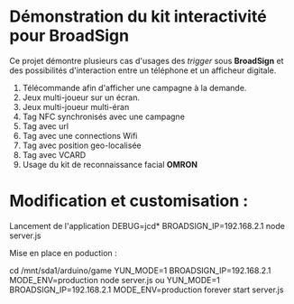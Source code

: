 ﻿Démonstration du kit interactivité pour BroadSign
========

Ce projet démontre plusieurs cas d'usages des *trigger* sous __BroadSign__ et des possibilités d'interaction entre un téléphone 
et un afficheur digitale.

1. Télécommande afin d'afficher une campagne à la demande.
2. Jeux multi-joueur sur un écran.
3. Jeux multi-joueur multi-éran
4. Tag NFC synchronisés avec une campagne
  1. Tag avec url
  2. Tag avec une connections Wifi
  3. Tag avec position geo-localisée
  4. Tag avec VCARD
5. Usage du kit de reconnaissance facial __OMRON__  

Modification et customisation :
========

Lancement de l'application 
DEBUG=jcd* BROADSIGN_IP=192.168.2.1 node server.js

Mise en place en poduction : 

cd /mnt/sda1/arduino/game
YUN_MODE=1 BROADSIGN_IP=192.168.2.1 MODE_ENV=production node server.js
ou
YUN_MODE=1 BROADSIGN_IP=192.168.2.1 MODE_ENV=production forever start server.js



